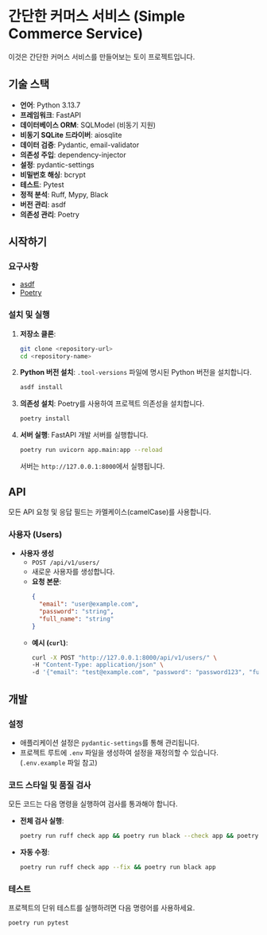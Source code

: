# 간단한 커머스 서비스 (Simple Commerce Service)

이것은 간단한 커머스 서비스를 만들어보는 토이 프로젝트입니다.

## 기술 스택

-   **언어**: Python 3.13.7
-   **프레임워크**: FastAPI
-   **데이터베이스 ORM**: SQLModel (비동기 지원)
-   **비동기 SQLite 드라이버**: aiosqlite
-   **데이터 검증**: Pydantic, email-validator
-   **의존성 주입**: dependency-injector
-   **설정**: pydantic-settings
-   **비밀번호 해싱**: bcrypt
-   **테스트**: Pytest
-   **정적 분석**: Ruff, Mypy, Black
-   **버전 관리**: asdf
-   **의존성 관리**: Poetry

## 시작하기

### 요구사항

-   [asdf](https://asdf-vm.com/)
-   [Poetry](https://python-poetry.org/)

### 설치 및 실행

1.  **저장소 클론**:
    ```bash
    git clone <repository-url>
    cd <repository-name>
    ```

2.  **Python 버전 설치**:
    `.tool-versions` 파일에 명시된 Python 버전을 설치합니다.
    ```bash
    asdf install
    ```

3.  **의존성 설치**:
    Poetry를 사용하여 프로젝트 의존성을 설치합니다.
    ```bash
    poetry install
    ```

4.  **서버 실행**:
    FastAPI 개발 서버를 실행합니다.
    ```bash
    poetry run uvicorn app.main:app --reload
    ```
    서버는 `http://127.0.0.1:8000`에서 실행됩니다.

## API

모든 API 요청 및 응답 필드는 카멜케이스(camelCase)를 사용합니다.

### 사용자 (Users)

-   **사용자 생성**
    -   `POST /api/v1/users/`
    -   새로운 사용자를 생성합니다.
    -   **요청 본문**:
        ```json
        {
          "email": "user@example.com",
          "password": "string",
          "full_name": "string"
        }
        ```
    -   **예시 (`curl`)**:
        ```bash
        curl -X POST "http://127.0.0.1:8000/api/v1/users/" \
        -H "Content-Type: application/json" \
        -d '{"email": "test@example.com", "password": "password123", "full_name": "Test User"}'
        ```

## 개발

### 설정

-   애플리케이션 설정은 `pydantic-settings`를 통해 관리됩니다.
-   프로젝트 루트에 `.env` 파일을 생성하여 설정을 재정의할 수 있습니다. (`.env.example` 파일 참고)

### 코드 스타일 및 품질 검사

모든 코드는 다음 명령을 실행하여 검사를 통과해야 합니다.

-   **전체 검사 실행**:
    ```bash
    poetry run ruff check app && poetry run black --check app && poetry run mypy -p app
    ```
-   **자동 수정**:
    ```bash
    poetry run ruff check app --fix && poetry run black app
    ```

### 테스트

프로젝트의 단위 테스트를 실행하려면 다음 명령어를 사용하세요.

```bash
poetry run pytest
```
